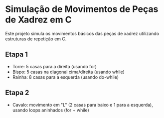 # Simulação de Movimentos de Peças de Xadrez em C

Este projeto simula os movimentos básicos das peças de xadrez utilizando estruturas de repetição em C.

## Etapa 1

- Torre: 5 casas para a direita (usando for)
- Bispo: 5 casas na diagonal cima/direita (usando while)
- Rainha: 8 casas para a esquerda (usando do-while)

## Etapa 2

- Cavalo: movimento em "L" (2 casas para baixo e 1 para a esquerda), usando loops aninhados (for + while)
